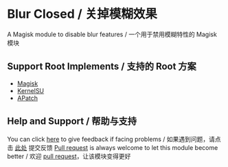 
# Blur Closed / 关掉模糊效果

A Magisk module to disable blur features / 一个用于禁用模糊特性的 Magisk 模块

## Support Root Implements / 支持的 Root 方案

- [Magisk](https://github.com/topjohnwu/Magisk)
- [KernelSU](https://github.com/tiann/KernelSU)
- [APatch](https://github.com/bmax121/APatch) 

## Help and Support / 帮助与支持

You can click [here](https://github.com/Astoritin/Blur_Closed/issues) to give feedback if facing problems / 如果遇到问题，请点击 [此处](https://github.com/Astoritin/Blur_Closed/issues) 提交反馈
[Pull request](https://github.com/Astoritin/Blur_Closed/pulls) is always welcome to let this module become better / 欢迎 [pull request](https://github.com/Astoritin/Blur_Closed/pulls)，让该模块变得更好
